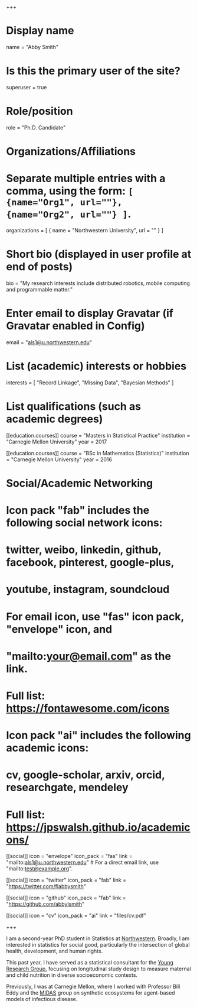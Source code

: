 +++
# Display name
name = "Abby Smith"

# Is this the primary user of the site?
superuser = true

# Role/position
role = "Ph.D. Candidate"

# Organizations/Affiliations
#   Separate multiple entries with a comma, using the form: `[ {name="Org1", url=""}, {name="Org2", url=""} ]`.
organizations = [ { name = "Northwestern University", url = "" } ]

# Short bio (displayed in user profile at end of posts)
bio = "My research interests include distributed robotics, mobile computing and programmable matter."

# Enter email to display Gravatar (if Gravatar enabled in Config)
email = "als1@u.northwestern.edu"

# List (academic) interests or hobbies
interests = [
  "Record Linkage",
  "Missing Data", 
  "Bayesian Methods"
]

# List qualifications (such as academic degrees)

[[education.courses]]
  course = "Masters in Statistical Practice"
  institution = "Carnegie Mellon University"
  year = 2017

[[education.courses]]
  course = "BSc in Mathematics (Statistics)"
  institution = "Carnegie Mellon University"
  year = 2016

# Social/Academic Networking
#
# Icon pack "fab" includes the following social network icons:
#
#   twitter, weibo, linkedin, github, facebook, pinterest, google-plus,
#   youtube, instagram, soundcloud
#
#   For email icon, use "fas" icon pack, "envelope" icon, and
#   "mailto:your@email.com" as the link.
#
#   Full list: https://fontawesome.com/icons
#
# Icon pack "ai" includes the following academic icons:
#
#   cv, google-scholar, arxiv, orcid, researchgate, mendeley
#
#   Full list: https://jpswalsh.github.io/academicons/

[[social]]
  icon = "envelope"
  icon_pack = "fas"
  link = "mailto:als1@u.northwestern.edu"  # For a direct email link, use "mailto:test@example.org".

[[social]]
  icon = "twitter"
  icon_pack = "fab"
  link = "https://twitter.com/flabbysmith"


[[social]]
  icon = "github"
  icon_pack = "fab"
  link = "https://github.com/abbylsmith"

[[social]]
  icon = "cv"
  icon_pack = "ai"
  link = "files/cv.pdf"

+++

I am a second-year PhD student in Statistics at [Northwestern](https://www.statistics.northwestern.edu/). Broadly, I am interested in statistics for social good, particularly the intersection of global health, development, and human rights.

This past year, I have served as a statistical consultant for the [Young Research Group](http://serayoung.org/), focusing on longitudinal study design to measure maternal and child nutrition in diverse socioeconomic contexts.

Previously, I was at Carnegie Mellon, where I worked with Professor Bill Eddy and the [MIDAS](http://www.stat.cmu.edu/research/group/526#quicktabs-lab_group_quicktabs=0) group on synthetic ecosystems for agent-based models of infectious disease.
